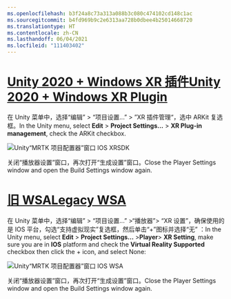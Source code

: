 ```yaml
---
ms.openlocfilehash: b3f24a8c73a313a088b3c080c474102cd148c1ac
ms.sourcegitcommit: b4fd969b9c2e6313aa728b0dbee4b25014668720
ms.translationtype: HT
ms.contentlocale: zh-CN
ms.lasthandoff: 06/04/2021
ms.locfileid: "111403402"
---
```

# <a name="unity-2020--windows-xr-plugin"></a>[<span data-ttu-id="3743d-101">Unity 2020 + Windows XR 插件</span><span class="sxs-lookup"><span data-stu-id="3743d-101">Unity 2020 + Windows XR Plugin</span></span>](#tab/winxr)

<span data-ttu-id="3743d-102">在 Unity 菜单中，选择“编辑” > “项目设置...” > ”XR 插件管理“，选中 ARKit 复选框。</span><span class="sxs-lookup"><span data-stu-id="3743d-102">In the Unity menu, select **Edit** > **Project Settings...** > **XR Plug-in management**, check the ARKit checkbox.</span></span>

![Unity“MRTK 项目配置器”窗口 IOS XRSDK](../images/mr-learning-asa/asa-05-section3-step1-2-1-XRSDK-ios.png)

<span data-ttu-id="3743d-104">关闭“播放器设置”窗口，再次打开“生成设置”窗口。</span><span class="sxs-lookup"><span data-stu-id="3743d-104">Close the Player Settings window and open the Build Settings window again.</span></span>

# <a name="legacy-wsa"></a>[<span data-ttu-id="3743d-105">旧 WSA</span><span class="sxs-lookup"><span data-stu-id="3743d-105">Legacy WSA</span></span>](#tab/wsa)

<span data-ttu-id="3743d-106">在 Unity 菜单中，选择“编辑” > “项目设置...” >“播放器”> “XR 设置”，确保使用的是 IOS 平台，勾选“支持虚拟现实”复选框，然后单击“+”图标并选择“无”     ：</span><span class="sxs-lookup"><span data-stu-id="3743d-106">In the Unity menu, select **Edit** > **Project Settings...** >**Player**> **XR Setting**, make sure you are in **IOS** platform and check the **Virtual Reality Supported** checkbox then click the + icon, and select None:</span></span>

![Unity“MRTK 项目配置器”窗口 IOS WSA](../images/mr-learning-asa/asa-05-section3-step1-2-1-Legacy-ios.PNG)

<span data-ttu-id="3743d-108">关闭“播放器设置”窗口，再次打开“生成设置”窗口。</span><span class="sxs-lookup"><span data-stu-id="3743d-108">Close the Player Settings window and open the Build Settings window again.</span></span>
